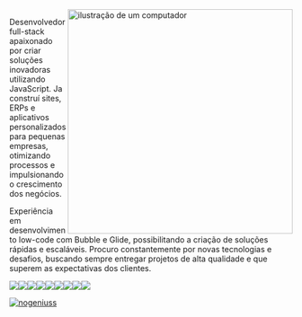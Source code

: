 <img src="https://raw.githubusercontent.com/MicaelliMedeiros/micaellimedeiros/master/image/computer-illustration.png" alt="ilustração de um computador" min-width="400px" max-width="400px" width="400px" align="right">

Desenvolvedor full-stack apaixonado por criar soluções inovadoras utilizando JavaScript. Ja construí sites, ERPs e aplicativos personalizados para pequenas empresas, otimizando processos e impulsionando o crescimento dos negócios.

Experiência em desenvolvimento low-code com Bubble e Glide, possibilitando a criação de soluções rápidas e escaláveis. Procuro constantemente por novas tecnologias e desafios, buscando sempre entregar projetos de alta qualidade e que superem as expectativas dos clientes.

<img src="https://img.shields.io/badge/Python-3776AB?style=for-the-badge&logo=python&logoColor=white"/><img src="https://img.shields.io/badge/HTML-239120?style=for-the-badge&logo=html5&logoColor=white"/><img src="https://img.shields.io/badge/CSS-239120?&style=for-the-badge&logo=css3&logoColor=white "/><img src="https://img.shields.io/badge/JavaScript-F7DF1E?style=for-the-badge&logo=javascript&logoColor=black "/><img src="https://img.shields.io/badge/Node.js-43853D?style=for-the-badge&logo=node.js&logoColor=white"/><img src="https://img.shields.io/badge/Express.js-404D59?style=for-the-badge "/><img src="https://img.shields.io/badge/MySQL-00000F?style=for-the-badge&logo=mysql&logoColor=white  "/><img src="https://img.shields.io/badge/Git-E34F26?style=for-the-badge&logo=git&logoColor=white  	"/><img src="https://img.shields.io/badge/Linux-E34F26?style=for-the-badge&logo=linux&logoColor=black"/>

[![nogeniuss](https://github-readme-stats.vercel.app/api/top-langs/?username=nogeniuss&layout=compact)](https://github.com/anuraghazra/github-readme-stats)

